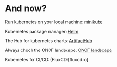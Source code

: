 # And now?

Run kubernetes on your local machine: [minikube](https://minikube.sigs.k8s.io/docs/)

Kubernetes package manager: [Helm](https://helm.sh/)

The Hub for kubernetes charts: [ArtifactHub](https://artifacthub.io/)

Always chech the CNCF landscape: [CNCF landscape](https://landscape.cncf.io/)


Kubernetes for CI/CD: (FluxCD)[fluxcd.io]